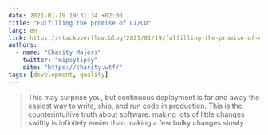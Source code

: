 ```yaml
---
date: 2021-01-19 19:31:34 +02:00
title: "Fulfilling the promise of CI/CD"
lang: en
link: https://stackoverflow.blog/2021/01/19/fulfilling-the-promise-of-ci-cd/
authors:
  - name: "Charity Majors"
    twitter: "mipsytipsy"
    site: "https://charity.wtf/"
tags: [development, quality]
---
```


> This may surprise you, but continuous deployment is far and away the easiest way to write, ship, and run code in production. This is the counterintuitive truth about software: making lots of little changes swiftly is infinitely easier than making a few bulky changes slowly.